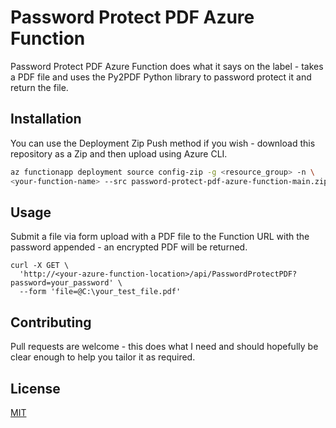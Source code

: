 # Password Protect PDF Azure Function

Password Protect PDF Azure Function does what it says on the label - takes a PDF file and uses the Py2PDF Python library to password protect it and return the file.

## Installation

You can use the Deployment Zip Push method if you wish - download this repository as a Zip and then upload using Azure CLI.

```bash
az functionapp deployment source config-zip -g <resource_group> -n \
<your-function-name> --src password-protect-pdf-azure-function-main.zip
```

## Usage

Submit a file via form upload with a PDF file to the Function URL with the password appended - an encrypted PDF will be returned.

```
curl -X GET \
  'http://<your-azure-function-location>/api/PasswordProtectPDF?password=your_password' \
  --form 'file=@C:\your_test_file.pdf'
```


## Contributing
Pull requests are welcome - this does what I need and should hopefully be clear enough to help you tailor it as required.

## License
[MIT](https://choosealicense.com/licenses/mit/)